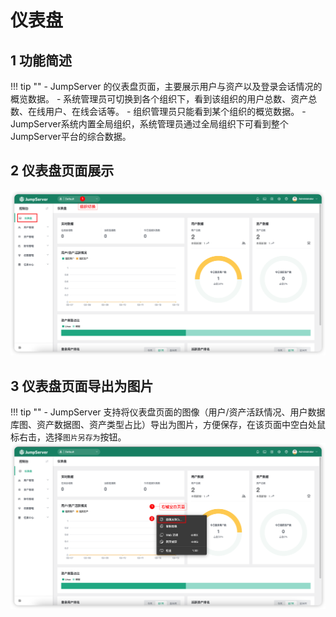 # 仪表盘

## 1 功能简述
!!! tip ""
    - JumpServer 的仪表盘页面，主要展示用户与资产以及登录会话情况的概览数据。
    - 系统管理员可切换到各个组织下，看到该组织的用户总数、资产总数、在线用户、在线会话等。
    - 组织管理员只能看到某个组织的概览数据。
    - JumpServer系统内置全局组织，系统管理员通过全局组织下可看到整个JumpServer平台的综合数据。

## 2 仪表盘页面展示
![admin_dashboard01](../../img/admin_dashboard01.png)

## 3 仪表盘页面导出为图片
!!! tip ""
    - JumpServer 支持将仪表盘页面的图像（用户/资产活跃情况、用户数据库图、资产数据图、资产类型占比）导出为图片，方便保存，在该页面中空白处鼠标右击，选择`图片另存为`按钮。
![admin_dashboard02](../../img/admin_dashboard02.png)